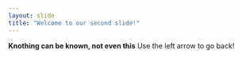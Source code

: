 ```yaml
---
layout: slide
title: "Welcome to our second slide!"
---
```

**Knothing can be known, not even this**
Use the left arrow to go back!
